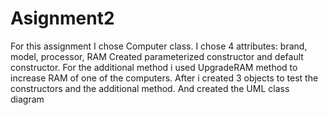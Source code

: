 # Asignment2
For this assignment I chose Computer class.
I chose 4 attributes: brand, model, processor, RAM
Created parameterized constructor and default constructor.
For the additional method i used UpgradeRAM method to increase RAM of one of the computers.
After i created 3 objects to test the constructors and the additional method.
And created the UML class diagram
